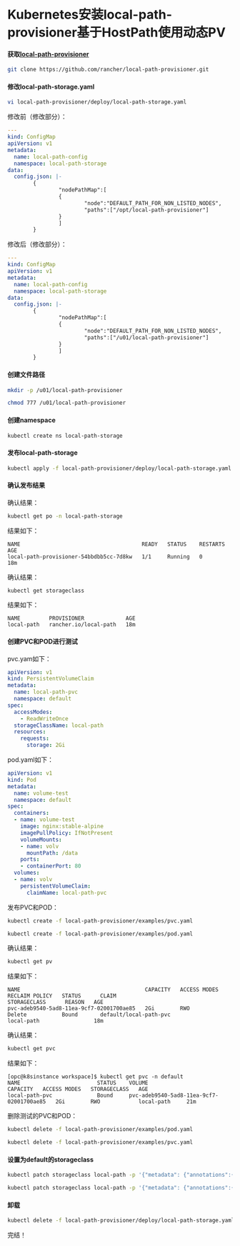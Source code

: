 # Kubernetes安装local-path-provisioner基于HostPath使用动态PV

#### 获取[local-path-provisioner](https://github.com/rancher/local-path-provisioner)

```sh
git clone https://github.com/rancher/local-path-provisioner.git
```

#### 修改local-path-storage.yaml

```sh
vi local-path-provisioner/deploy/local-path-storage.yaml
```

修改前（修改部分）：

```yaml
---
kind: ConfigMap
apiVersion: v1
metadata:
  name: local-path-config
  namespace: local-path-storage
data:
  config.json: |-
        {
                "nodePathMap":[
                {
                        "node":"DEFAULT_PATH_FOR_NON_LISTED_NODES",
                        "paths":["/opt/local-path-provisioner"]
                }
                ]
        }


```

修改后（修改部分）：

```yaml
---
kind: ConfigMap
apiVersion: v1
metadata:
  name: local-path-config
  namespace: local-path-storage
data:
  config.json: |-
        {
                "nodePathMap":[
                {
                        "node":"DEFAULT_PATH_FOR_NON_LISTED_NODES",
                        "paths":["/u01/local-path-provisioner"]
                }
                ]
        }


```

#### 创建文件路径

```sh
mkdir -p /u01/local-path-provisioner
```

```sh
chmod 777 /u01/local-path-provisioner
```

#### 创建namespace

```sh
kubectl create ns local-path-storage
```

#### 发布local-path-storage

```sh
kubectl apply -f local-path-provisioner/deploy/local-path-storage.yaml -n local-path-storage
```

#### 确认发布结果

确认结果：

```sh
kubectl get po -n local-path-storage
```

结果如下：

```
NAME                                      READY   STATUS    RESTARTS   AGE
local-path-provisioner-54bbdbb5cc-7d8kw   1/1     Running   0          18m
```

确认结果：

```sh
kubectl get storageclass
```

结果如下：

```
NAME         PROVISIONER             AGE
local-path   rancher.io/local-path   18m
```

#### 创建PVC和POD进行测试

pvc.yam如下：

```yaml
apiVersion: v1
kind: PersistentVolumeClaim
metadata:
  name: local-path-pvc
  namespace: default
spec:
  accessModes:
    - ReadWriteOnce
  storageClassName: local-path
  resources:
    requests:
      storage: 2Gi
```

pod.yaml如下：

```yaml
apiVersion: v1
kind: Pod
metadata:
  name: volume-test
  namespace: default
spec:
  containers:
  - name: volume-test
    image: nginx:stable-alpine
    imagePullPolicy: IfNotPresent
    volumeMounts:
    - name: volv
      mountPath: /data
    ports:
    - containerPort: 80
  volumes:
  - name: volv
    persistentVolumeClaim:
      claimName: local-path-pvc
```

发布PVC和POD：

```sh
kubectl create -f local-path-provisioner/examples/pvc.yaml
```

```sh
kubectl create -f local-path-provisioner/examples/pod.yaml
```

确认结果：

```sh
kubectl get pv
```

结果如下：

```
NAME                                       CAPACITY   ACCESS MODES   RECLAIM POLICY   STATUS      CLAIM                                   STORAGECLASS      REASON   AGE
pvc-adeb9540-5ad8-11ea-9cf7-02001700ae85   2Gi        RWO            Delete           Bound       default/local-path-pvc                  local-path                 18m
```

确认结果：

```sh
kubectl get pvc
```

结果如下：

```
[opc@k8sinstance workspace]$ kubectl get pvc -n default
NAME                        STATUS    VOLUME                                     CAPACITY   ACCESS MODES   STORAGECLASS   AGE
local-path-pvc              Bound     pvc-adeb9540-5ad8-11ea-9cf7-02001700ae85   2Gi        RWO            local-path     21m
```

删除测试的PVC和POD：

```sh
kubectl delete -f local-path-provisioner/examples/pod.yaml
```

```sh
kubectl delete -f local-path-provisioner/examples/pvc.yaml
```

#### 设置为default的storageclass

```sh
kubectl patch storageclass local-path -p '{"metadata": {"annotations":{"storageclass.kubernetes.io/is-default-class":"true"}}}'
```

```sh
kubectl patch storageclass local-path -p '{"metadata": {"annotations":{"storageclass.beta.kubernetes.io/is-default-class":"true"}}}'
```

#### 卸载

```sh
kubectl delete -f local-path-provisioner/deploy/local-path-storage.yaml
```

完结！


